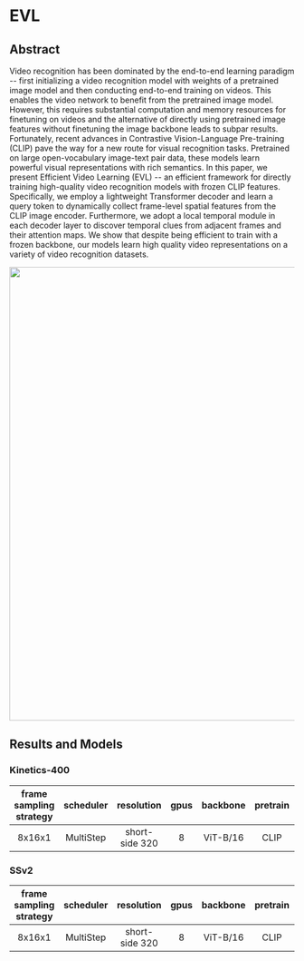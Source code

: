# EVL

<!-- [ALGORITHM] -->

## Abstract

<!-- [ABSTRACT] -->

Video recognition has been dominated by the end-to-end learning paradigm -- first initializing a video recognition model with weights of a pretrained image model and then conducting end-to-end training on videos. This enables the video network to benefit from the pretrained image model. However, this requires substantial computation and memory resources for finetuning on videos and the alternative of directly using pretrained image features without finetuning the image backbone leads to subpar results. Fortunately, recent advances in Contrastive Vision-Language Pre-training (CLIP) pave the way for a new route for visual recognition tasks. Pretrained on large open-vocabulary image-text pair data, these models learn powerful visual representations with rich semantics. In this paper, we present Efficient Video Learning (EVL) -- an efficient framework for directly training high-quality video recognition models with frozen CLIP features. Specifically, we employ a lightweight Transformer decoder and learn a query token to dynamically collect frame-level spatial features from the CLIP image encoder. Furthermore, we adopt a local temporal module in each decoder layer to discover temporal clues from adjacent frames and their attention maps. We show that despite being efficient to train with a frozen backbone, our models learn high quality video representations on a variety of video recognition datasets.

<!-- [IMAGE] -->

<div align=center>
<img src="TODO" width="800"/>

</div>

## Results and Models

### Kinetics-400

| frame sampling strategy | scheduler |   resolution   | gpus | backbone | pretrain | top1 acc | top5 acc |   reference top1 acc    |   reference top5 acc    | testing protocol  | gpu_mem(M) | params(M) | Flops(G) |   config    |   ckpt    |   log    |
| :---------------------: | :-------: | :------------: | :--: | :------: | :------: | :------: | :------: | :---------------------: | :---------------------: | :---------------: | :--------: | :-------: | :------: | :---------: | :-------: | :------: |
|         8x16x1          | MultiStep | short-side 320 |  8   | ViT-B/16 |   CLIP   |  82.17   |  95.63   | 82.6(test_in_mmaction2) | 96.0(test_in_mmaction2) | 10 clips x 3 crop |    TODO    |   TODO    |   TODO   | [config](/configs/recognition/evl/xxx.py) | [TODO](TODO) | [TODO](TODO) |

### SSv2

| frame sampling strategy | scheduler |   resolution   | gpus | backbone | pretrain | top1 acc | top5 acc |  reference top1 acc   | reference top5 acc | testing protocol  | gpu_mem(M) | params(M) | Flops(G) |    config     |    ckpt     |     log     |
| :---------------------: | :-------: | :------------: | :--: | :------: | :------: | :------: | :------: | :-------------------: | :----------------: | :---------------: | :--------: | :-------: | :------: | :-----------: | :---------: | :---------: |
|         8x16x1          | MultiStep | short-side 320 |  8   | ViT-B/16 |   CLIP   |  59.10   |  84.62   | 58.6(copy_from_paper) |        N/A         | 10 clips x 3 crop |    TODO    |   TODO    |   TODO   | [config](/configs/recognition/evl/xxx.py) | [TODO](TODO) | [TODO](TODO) |
